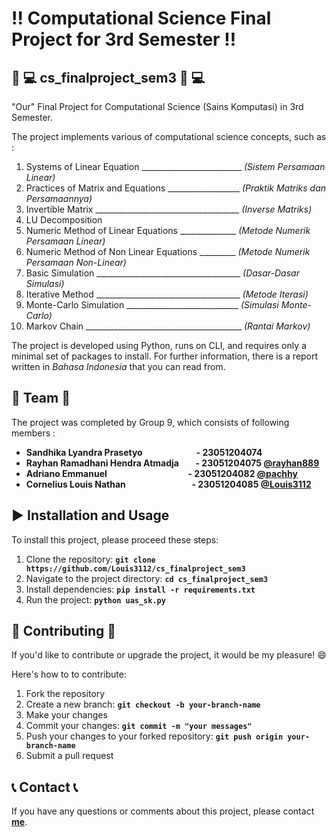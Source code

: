 # :bangbang: **Computational Science Final Project for 3rd Semester**  :bangbang:

## :microscope: :computer: **cs_finalproject_sem3** :microscope: :computer: 
"Our" Final Project for Computational Science (Sains Komputasi) in 3rd Semester.

The project implements various of computational science concepts, such as :
1. Systems of Linear Equation _________________________ *(Sistem Persamaan Linear)*            
2. Practices of Matrix and Equations __________________ *(Praktik Matriks dan Persamaannya)*         
3. Invertible Matrix ____________________________________ *(Inverse Matriks)*        
4. LU Decomposition                           
5. Numeric Method of Linear Equations ______________ *(Metode Numerik Persamaan Linear)*       
6. Numeric Method of Non Linear Equations _________ *(Metode Numerik Persamaan Non-Linear)*    
7. Basic Simulation ____________________________________ *(Dasar-Dasar Simulasi)*                          
8. Iterative Method ____________________________________ *(Metode Iterasi)*                          
9. Monte-Carlo Simulation ____________________________ *(Simulasi Monte-Carlo)*                    
10. Markov Chain _______________________________________ *(Rantai Markov)*                                    

The project is developed using Python, runs on CLI, and requires only a minimal set of packages to install.
For further information, there is a report written in *Bahasa Indonesia* that you can read from.

## :busts_in_silhouette: **Team** :busts_in_silhouette:
The project was completed by Group 9, which consists of following members :

- **Sandhika Lyandra Prasetyo &emsp; &emsp; &emsp; &emsp; &nbsp; &nbsp; - 23051204074**
- **Rayhan Ramadhani Hendra Atmadja &nbsp; &nbsp; &nbsp; &nbsp;- 23051204075 [@rayhan889](https://github.com/rayhan889)**
- **Adriano Emmanuel &emsp; &emsp; &emsp; &emsp; &emsp; &nbsp; &nbsp; &nbsp; &nbsp; &nbsp; &nbsp; - 23051204082 [@pachhy](https://github.com/pachhy)**
- **Cornelius Louis Nathan  &emsp; &emsp; &emsp; &emsp; &nbsp; &nbsp; &nbsp; &nbsp; &nbsp; - 23051204085 [@Louis3112](https://github.com/Louis3112)**

## :arrow_forward: **Installation and Usage** 
To install this project, please proceed these steps:

1. Clone the repository: **`git clone https://github.com/Louis3112/cs_finalproject_sem3`**
2. Navigate to the project directory: **`cd cs_finalproject_sem3`**
3. Install dependencies: **`pip install -r requirements.txt `**
4. Run the project: **`python uas_sk.py`**

## 	:bust_in_silhouette: **Contributing** :bust_in_silhouette:
If you'd like to contribute or upgrade the project, it would be my pleasure! :smile: 

Here's how to to contribute:
1. Fork the repository
2. Create a new branch: **`git checkout -b your-branch-name`**
3. Make your changes
4. Commit your changes: **`git commit -m "your messages"`** 
5. Push your changes to your forked repository: **`git push origin your-branch-name`** 
6. Submit a pull request

## :telephone_receiver: **Contact** :telephone_receiver:

If you have any questions or comments about this project, please contact **[me](corneliuslouis3112@gmail.com)**.
